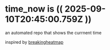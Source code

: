 # time_now is (( 2025-09-10T20:45:00.759Z ))

an automated repo that shows the currnent time

inspired by [breakingheatmap](https://github.com/breakingheatmap/breakingheatmap)